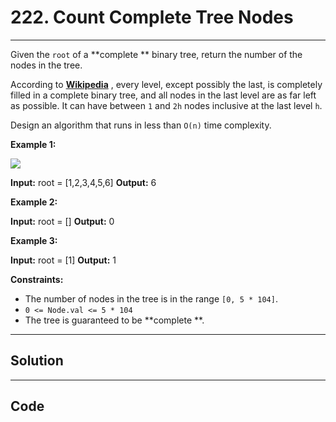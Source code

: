 # 222. Count Complete Tree Nodes

---

Given the `root` of a **complete ** binary tree, return the number of the nodes in the tree.

According to **[Wikipedia](http://en.wikipedia.org/wiki/Binary_tree#Types_of_binary_trees)** , every level, except possibly the last, is completely filled in a complete binary tree, and all nodes in the last level are as far left as possible. It can have between `1` and `2h` nodes inclusive at the last level `h`.

Design an algorithm that runs in less than `O(n)` time complexity.

 

**Example 1:**

![](https://assets.leetcode.com/uploads/2021/01/14/complete.jpg)


**Input:** root = [1,2,3,4,5,6]
**Output:** 6


**Example 2:**


**Input:** root = []
**Output:** 0


**Example 3:**


**Input:** root = [1]
**Output:** 1


 

**Constraints:**

  * The number of nodes in the tree is in the range `[0, 5 * 104]`.
  * `0 <= Node.val <= 5 * 104`
  * The tree is guaranteed to be **complete **.

---

## Solution



---

## Code
```python


```